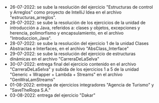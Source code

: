 - 26-07-2022: se sube la resolución del ejercicio "Estructuras de control y Arreglos" como proyecto de IntelliJ Idea en el archivo "estructuras_arreglos".
- 28-07-2022: se sube la resolución de los ejercicios de la unidad de introducción a Java, referidos a: clases y objetos, excepciones y herencia, polimorfismo y encapsulamiento, en el archivo "Introduccion_Java".
- 28-07-2022: se sube la resolución del ejercicio 1 de la unidad Clases Abstractas e Interfaces, en el archivo "AbsClass_Interface"
- 29-07-2022: se sube la resolución del ejercicio de estructuras dinámicas en el archivo "CarreraDeLaSelva"
- 30-07-2022: entrega final del ejercicio contenido en el archivo "CarreraDeLaSelva" y subida de los ejercicios 1 a 5 de la unidad "Generic + Wrapper + Lambda + Streams" en el 
archivo "GenWraLamStreams"
- 01-08-2022: entrega de ejercicios integradores "Agencia de Turismo" y "SaveTheRopa S.A."
- 03-08-2022: entrega del ejercicio "Dakar"
